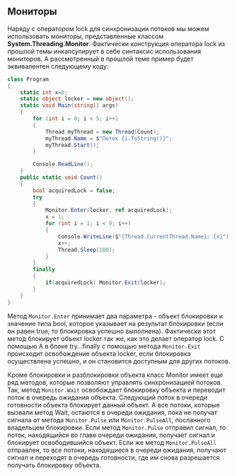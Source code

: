 ## Мониторы

Наряду с оператором lock для синхронизации потоков мы можем использовать мониторы, представленные классом 
**System.Threading.Monitor**. Фактически конструкция оператора lock из прошлой темы инкапсулирует в себе синтаксис использования мониторов. А рассмотренный в прошлой теме пример 
будет эквивалентен следующему коду:

```cs
class Program
{
    static int x=0;
    static object locker = new object();
    static void Main(string[] args)
    {
        for (int i = 0; i < 5; i++)
        {
            Thread myThread = new Thread(Count);
            myThread.Name = $"Поток {i.ToString()}";
            myThread.Start();
        }

        Console.ReadLine();
    }
    public static void Count()
    {
        bool acquiredLock = false;
        try
        {
            Monitor.Enter(locker, ref acquiredLock);
            x = 1;
            for (int i = 1; i < 9; i++)
            {
                Console.WriteLine($"{Thread.CurrentThread.Name}: {x}");
                x++;
                Thread.Sleep(100);
            }
        }
        finally 
        {
            if(acquiredLock) Monitor.Exit(locker);
        }
    }
}
```

Метод `Monitor.Enter` принимает два параметра - объект блокировки и значение типа bool, которое указывает на результат блокировки (если он равен true, то 
блокировка успешно выполнена). Фактически этот метод блокирует объект locker так же, как это делает оператор lock. С помощью А в блоке try...finally с помощью 
метода `Monitor.Exit` происходит освобождение объекта locker, если блокировка осуществлена успешно, и он становится доступным для других потоков.

Кроме блокировки и разблокировки объекта класс Monitor имеет еще ряд методов, которые позволяют управлять синхронизацией потоков. 
Так, метод `Monitor.Wait` освобождает блокировку объекта и переводит поток в очередь ожидания объекта. 
Следующий поток в очереди готовности объекта блокирует данный объект. А все потоки, которые вызвали метод Wait, остаются в очереди 
ожидания, пока не получат сигнала от метода `Monitor.Pulse` или `Monitor.PulseAll`, посланного владельцем 
блокировки. Если метод `Monitor.Pulse` отправил сигнал, то поток, находящийся во главе очереди ожидания, получает сигнал и блокирует освободившийся объект. 
Если же метод `Monitor.PulseAll` отправлен, то все потоки, находящиеся в очереди ожидания, получают сигнал и переходят в очередь
готовности, где им снова разрешается получать блокировку объекта.

